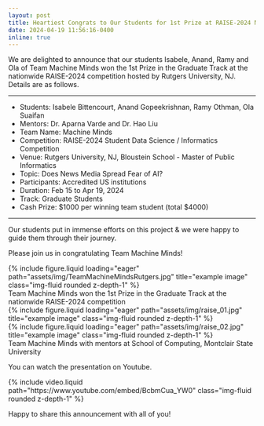 ```yaml
---
layout: post
title: Heartiest Congrats to Our Students for 1st Prize at RAISE-2024 Nationwide Competition - Rutgers
date: 2024-04-19 11:56:16-0400
inline: true
---
```


We are delighted to announce that our students Isabele, Anand, Ramy and Ola of Team Machine Minds won the 1st Prize in the Graduate Track at the nationwide RAISE-2024 competition hosted by Rutgers University, NJ. Details are as follows. 

----------------------------------

- Students: Isabele Bittencourt, Anand Gopeekrishnan, Ramy Othman, Ola Suaifan 
- Mentors: Dr. Aparna Varde and Dr. Hao Liu
- Team Name: Machine Minds
- Competition: RAISE-2024  Student Data Science / Informatics Competition
- Venue: Rutgers University, NJ, Bloustein School - Master of Public Informatics
- Topic: Does News Media Spread Fear of AI?
- Participants: Accredited US institutions 
- Duration: Feb 15 to Apr 19, 2024
- Track: Graduate Students
- Cash Prize: $1000 per winning team student (total $4000)

----------------------------------

Our students put in immense efforts on this project & we were happy to guide them through their journey. 

Please join us in congratulating Team Machine Minds!

<div class="row">
    <div class="col-sm mt-3 mt-md-0">
        {% include figure.liquid loading="eager" path="assets/img/TeamMachineMindsRutgers.jpg" title="example image" class="img-fluid rounded z-depth-1" %}
    </div>
</div>
<div class="caption">
    Team Machine Minds won the 1st Prize in the Graduate Track at the nationwide RAISE-2024 competition
</div>

<div class="row">
    <div class="col-sm mt-3 mt-md-0">
        {% include figure.liquid loading="eager" path="assets/img/raise_01.jpg" title="example image" class="img-fluid rounded z-depth-1" %}
    </div>
    <div class="col-sm mt-3 mt-md-0">
        {% include figure.liquid loading="eager" path="assets/img/raise_02.jpg" title="example image" class="img-fluid rounded z-depth-1" %}
    </div>
</div>
<div class="caption">
    Team Machine Minds with mentors at School of Computing, Montclair State University
</div>


You can watch the presentation on Youtube.
<div class="row">
    <div class="col-sm mt-3 mt-md-0">
        {% include video.liquid path="https://www.youtube.com/embed/BcbmCua_YW0" class="img-fluid rounded z-depth-1" %}
    </div>
</div>

Happy to share this announcement with all of you! 

